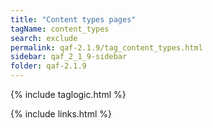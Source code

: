 ```yaml
---
title: "Content types pages"
tagName: content_types
search: exclude
permalink: qaf-2.1.9/tag_content_types.html
sidebar: qaf_2_1_9-sidebar
folder: qaf-2.1.9
---
```

{% include taglogic.html %}

{% include links.html %}
